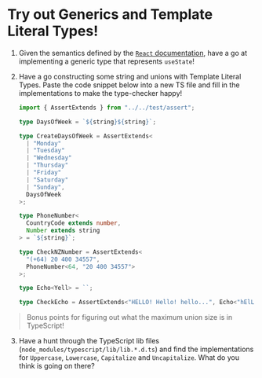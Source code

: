 # Try out Generics and Template Literal Types!

1. Given the semantics defined by the [`React` documentation](https://beta.reactjs.org/reference/react/useState#usestate), have a go at implementing a generic type that represents `useState`!

2. Have a go constructing some string and unions with Template Literal Types. Paste the code snippet below into a new TS file and fill in the implementations to make the type-checker happy!

   ```typescript
   import { AssertExtends } from "../../test/assert";

   type DaysOfWeek = `${string}${string}`;

   type CreateDaysOfWeek = AssertExtends<
     | "Monday"
     | "Tuesday"
     | "Wednesday"
     | "Thursday"
     | "Friday"
     | "Saturday"
     | "Sunday",
     DaysOfWeek
   >;

   type PhoneNumber<
     CountryCode extends number,
     Number extends string
   > = `${string}`;

   type CheckNZNumber = AssertExtends<
     "(+64) 20 400 34557",
     PhoneNumber<64, "20 400 34557">
   >;

   type Echo<Yell> = ``;

   type CheckEcho = AssertExtends<"HELLO! Hello! hello...", Echo<"hElLo">>;
   ```

> Bonus points for figuring out what the maximum union size is in TypeScript!

3. Have a hunt through the TypeScript lib files (`node_modules/typescript/lib/lib.*.d.ts`) and find the implementations for `Uppercase`, `Lowercase`, `Capitalize` and `Uncapitalize`. What do you think is going on there?
